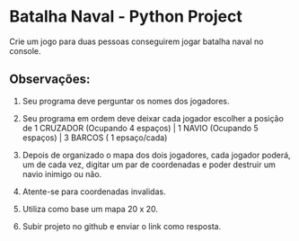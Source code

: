 # Batalha Naval - Python Project

Crie um jogo para duas pessoas conseguirem jogar batalha naval no console.

## Observações:

1. Seu programa deve perguntar os nomes dos jogadores.

2. Seu programa em ordem deve deixar cada jogador escolher a posição de 1 CRUZADOR (Ocupando 4 espaços) | 1 NAVIO (Ocupando 5 espaços) | 3 BARCOS ( 1 epsaço/cada)

3. Depois de organizado o mapa dos dois jogadores, cada jogador poderá, um de cada vez, digitar um par de coordenadas e poder destruir um navio inimigo ou não.

4. Atente-se para coordenadas invalidas.

5. Utiliza como base um mapa 20 x 20.

6. Subir projeto no github e enviar o link como resposta.
